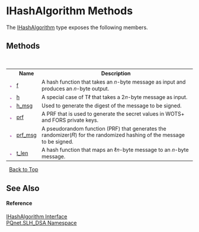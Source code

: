 # IHashAlgorithm Methods
 

The <a href="410643b8-f02a-73fe-8b80-73aa4ef6abb6">IHashAlgorithm</a> type exposes the following members.


## Methods
&nbsp;<table><tr><th></th><th>Name</th><th>Description</th></tr><tr><td>![Public method](media/pubmethod.gif "Public method")</td><td><a href="e6d11767-7617-640b-f164-ae2720ac1514">f</a></td><td>
A hash function that takes an 𝑛-byte message as input and produces an 𝑛-byte output.</td></tr><tr><td>![Public method](media/pubmethod.gif "Public method")</td><td><a href="1c4bd3f6-f43b-1c63-d8d5-f1437c779462">h</a></td><td>
A special case of Tℓ that takes a 2𝑛-byte message as input.</td></tr><tr><td>![Public method](media/pubmethod.gif "Public method")</td><td><a href="db45a218-10e6-972d-beee-0e095afb5995">h_msg</a></td><td>
Used to generate the digest of the message to be signed.</td></tr><tr><td>![Public method](media/pubmethod.gif "Public method")</td><td><a href="38ada21f-ce6e-a48b-2b1a-04460b7c6e1c">prf</a></td><td>
A PRF that is used to generate the secret values in WOTS+ and FORS private keys.</td></tr><tr><td>![Public method](media/pubmethod.gif "Public method")</td><td><a href="6a0c4730-ed60-86f4-6671-09967c78b1c1">prf_msg</a></td><td>
A pseudorandom function (PRF) that generates the randomizer(𝑅) for the randomized hashing of the message to be signed.</td></tr><tr><td>![Public method](media/pubmethod.gif "Public method")</td><td><a href="7534e683-b80a-2f82-5fda-b0293ea75361">t_len</a></td><td>
A hash function that maps an ℓ𝑛-byte message to an 𝑛-byte message.</td></tr></table>&nbsp;
<a href="#ihashalgorithm-methods">Back to Top</a>

## See Also


#### Reference
<a href="410643b8-f02a-73fe-8b80-73aa4ef6abb6">IHashAlgorithm Interface</a><br /><a href="5a51e981-67fd-0177-2098-034d6071509d">PQnet.SLH_DSA Namespace</a><br />